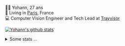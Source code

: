 <p>
  👨🏻 <bold>Yohann</bold>, 27 ans<br/>
  💼 Living in <a href="https://www.google.com/maps?q=paris">Paris</a>, France<br/>
  💻 Computer Vision Engineer and Tech Lead at <a href="https://trayvisor.com/">Trayvisor</a><br/>
</p>

<a href="https://github.com/anuraghazra/github-readme-stats"><img align="center" src="https://github-readme-stats-go94hl40s-yohann84l.vercel.app//api?username=yohann84L&show_icons=true&include_all_commits=true" alt="Yohann's github stats" /> </a>


<details>
  <summary>Some stats ...</summary><br/>
  

<!--START_SECTION:waka-->
![Code Time](http://img.shields.io/badge/Code%20Time-1%2C126%20hrs%203%20mins-blue)

![Profile Views](http://img.shields.io/badge/Profile%20Views-0-blue)

**🐱 My GitHub Data** 

> 📦 440.7 kB Used in GitHub's Storage 
 > 
> 🏆 564 Contributions in the Year 2024
 > 
> 🚫 Not Opted to Hire
 > 
> 📜 26 Public Repositories 
 > 
> 🔑 21 Private Repositories 
 > 
**I'm an Early 🐤** 

```text
🌞 Morning                13232 commits       ████████░░░░░░░░░░░░░░░░░   31.67 % 
🌆 Daytime                23470 commits       ██████████████░░░░░░░░░░░   56.17 % 
🌃 Evening                4943 commits        ███░░░░░░░░░░░░░░░░░░░░░░   11.83 % 
🌙 Night                  139 commits         ░░░░░░░░░░░░░░░░░░░░░░░░░   00.33 % 
```
📅 **I'm Most Productive on Wednesday** 

```text
Monday                   7546 commits        █████░░░░░░░░░░░░░░░░░░░░   18.06 % 
Tuesday                  7712 commits        █████░░░░░░░░░░░░░░░░░░░░   18.46 % 
Wednesday                9498 commits        ██████░░░░░░░░░░░░░░░░░░░   22.73 % 
Thursday                 8565 commits        █████░░░░░░░░░░░░░░░░░░░░   20.50 % 
Friday                   7774 commits        █████░░░░░░░░░░░░░░░░░░░░   18.61 % 
Saturday                 222 commits         ░░░░░░░░░░░░░░░░░░░░░░░░░   00.53 % 
Sunday                   467 commits         ░░░░░░░░░░░░░░░░░░░░░░░░░   01.12 % 
```


📊 **This Week I Spent My Time On** 

```text
🕑︎ Time Zone: Europe/Paris

💬 Programming Languages: 
Other                    26 mins             █████████████████████░░░░   82.78 % 
SSH Config               2 mins              ██░░░░░░░░░░░░░░░░░░░░░░░   08.55 % 
Python                   1 min               ██░░░░░░░░░░░░░░░░░░░░░░░   06.32 % 
Text                     0 secs              ░░░░░░░░░░░░░░░░░░░░░░░░░   01.24 % 
XML                      0 secs              ░░░░░░░░░░░░░░░░░░░░░░░░░   00.71 % 

🔥 Editors: 
VS Code                  31 mins             █████████████████████████   100.00 % 

💻 Operating System: 
Mac                      31 mins             █████████████████████████   100.00 % 
```

**I Mostly Code in Python** 

```text
Python                   25 repos            █████████████░░░░░░░░░░░░   53.19 % 
Jupyter Notebook         5 repos             ███░░░░░░░░░░░░░░░░░░░░░░   10.64 % 
JavaScript               3 repos             ██░░░░░░░░░░░░░░░░░░░░░░░   06.38 % 
HTML                     2 repos             █░░░░░░░░░░░░░░░░░░░░░░░░   04.26 % 
Shell                    1 repo              █░░░░░░░░░░░░░░░░░░░░░░░░   02.13 % 
```




 Last Updated on 23/04/2024 00:28:46 UTC
<!--END_SECTION:waka-->
